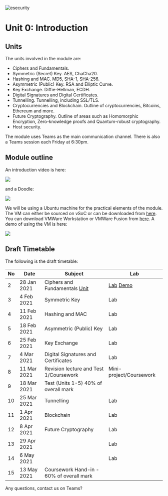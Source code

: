 ![esecurity](https://raw.githubusercontent.com/billbuchanan/appliedcrypto/main/z_associated/esecurity_graphics.png)

# Unit 0: Introduction

## Units
The units involved in the module are:

* Ciphers and Fundamentals.  
* Symmetric (Secret) Key. AES, ChaCha20.
* Hashing and MAC. MD5, SHA-1, SHA-256.
* Asymmetric (Public) Key. RSA and Elliptic Curve.
* Key Exchange. Diffie-Hellman, ECDH.
* Digital Signatures and Digital Certificates. 
* Tunnelling. Tunnelling, including SSL/TLS.
* Cryptocurrencies and Blockchain. Outline of cryptocurrencies, Bitcoins, Ethereum and more.
* Future Cryptography. Outline of areas such as Homomorphic Encryption, Zero-knowledge proofs and Quantum-robust cryptography.
* Host security.

The module uses Teams as the main communication channel. There is also a Teams session each Friday at 6:30pm.

## Module outline
An introduction video is here:

[![](http://img.youtube.com/vi/uU0bRRUojZ8/0.jpg)](http://www.youtube.com/watch?v=uU0bRRUojZ8 "")

and a Doodle:


[![](http://img.youtube.com/vi/wguYYvXA2T4/0.jpg)](http://www.youtube.com/watch?v=wguYYvXA2T4 "")

We will be using a Ubuntu machine for the practical elements of the module. The VM can either be sourced on vSoC or can be downloaded from [here](https://1drv.ms/u/s!AtLuQYeqHsJljfBbjVakRcSGIsQ3GA?e=DgvMbM). You can download VMWare Workstation or VMWare Fusion from [here](https://softcentre.soc.napier.ac.uk/users.cgi). A demo of using the VM is here:

[![](http://img.youtube.com/vi/tIQYpjaELcA/0.jpg)](http://www.youtube.com/watch?v=tIQYpjaELcA "")

## Draft Timetable
The following is the draft timetable:

| No | Date         | Subject                                            | Lab                            |
|----|--------------|----------------------------------------------------|--------------------------------|
| 2  | 28 Jan 2021  | Ciphers and Fundamentals [Unit](https://github.com/billbuchanan/appliedcrypto/tree/master/unit01_cipher_fundamentals)                      | [Lab](ttps://github.com/billbuchanan/appliedcrypto/blob/master/unit01_cipher_fundamentals/lab/new_lab01.pdf) [Demo](https://www.youtube.com/watch?v=v6H7lHblKes)         |
| 3  | 4 Feb 2021   | Symmetric Key                                  | Lab        |
| 4  | 11 Feb 2021  | Hashing and MAC                                | Lab                     |
| 5  | 18 Feb 2021  | Asymmetric (Public) Key                        | Lab                     |
| 6  | 25 Feb 2021  | Key Exchange                                   | Lab                     |
| 7  | 4 Mar 2021   | Digital Signatures and Certificates                 | Lab                    |
| 8  | 11 Mar 2021  | Revision lecture and Test 1/Coursework   | Mini-project/Coursework |
| 9  | 18 Mar 2021  | Test (Units 1-5) 40% of overall mark |                                |
| 10 | 25 Mar 2021  | Tunnelling                                     | Lab                      |
| 11 | 1 Apr 2021   | Blockchain                                                | Lab      |
| 12 | 8 Apr 2021   | Future Cryptography                                    | Lab                            |
| 13 | 29 Apr 2021  |                            | Lab                            |
| 14 | 6 May 2021   |                                                    | Lab                            |
| 15 | 13 May 2021  | Coursework Hand-in - 60% of overall mark    |                                |

Any questions, contact us on Teams?


